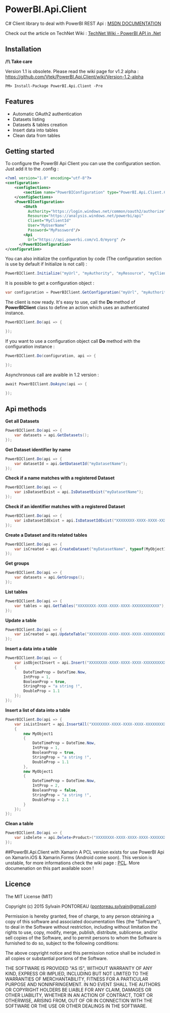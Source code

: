 PowerBI.Api.Client
=======

C# Client library to deal with PowerBI REST Api : [MSDN DOCUMENTATION](https://msdn.microsoft.com/en-us/library/dn877544)

Check out the article on TechNet Wiki : [TechNet Wiki - PowerBI API in .Net](http://social.technet.microsoft.com/wiki/contents/articles/30105.powerbi-api-in-net-en-us.aspx)


## Installation

**/!\ Take care**

Version 1.1 is obsolete. 
Please read the wiki page for v1.2 alpha : https://github.com/Vtek/PowerBI.Api.Client/wiki/Version-1.2-alpha

```
PM> Install-Package PowerBI.Api.Client -Pre
```


## Features

  * Automatic OAuth2 authentication
  * Datasets listing
  * Datasets & tables creation
  * Insert data into tables
  * Clean data from tables


## Getting started

To configure the PowerBI Api Client you can use the configuration section. Just add it to the .config :

```xml
<?xml version="1.0" encoding="utf-8"?>
<configuration>
	<configSections>
		<section name="PowerBIConfiguration" type="PowerBI.Api.Client.Configuration.PowerBIConfiguration, PowerBI.Api.Client, Version=1.0.0.0"/>
	</configSections>
	<PowerBIConfiguration>
	    <OAuth
	      Authority="https://login.windows.net/common/oauth2/authorize" 
	      Resource="https://analysis.windows.net/powerbi/api"
	      Client="MyClientId" 
      	  User="MyUserName" 
      	  Password="MyPassword"/>
	    <Api 
	      Url="https://api.powerbi.com/v1.0/myorg" />
	  </PowerBIConfiguration>
</configuration>
```

You can also initialize the configuration by code (The configuration section is use by default if Initialize is not call) : 

```csharp
PowerBIClient.Initialize("myUrl", "myAuthority", "myResource", "myClient", "myUser", "myPassword");
```

It is possible to get a configuration object :

```csharp
var configuration = PowerBIClient.GetConfiguration("myUrl", "myAuthority", "myResource", "myClient", "myUser", "myPassword");
```

The client is now ready. It's easy to use, call the **Do** method of **PowerBIClient** class to define an action which uses an authenticated instance.

```csharp
PowerBIClient.Do(api => {

});
```

If you want to use a configuration object call **Do** method with the configuration instance :

```csharp
PowerBIClient.Do(configuration, api => {

});
```

Asynchronous call are avaible in 1.2 version :

```csharp
await PowerBIClient.DoAsync(api => {

});
```


## Api methods

**Get all Datasets**
```csharp
PowerBIClient.Do(api => {
	var datasets = api.GetDatasets();
});
```

**Get Dataset identifier by name**
```csharp
PowerBIClient.Do(api => {
	var datasetId = api.GetDatasetId("myDatasetName");
});
```

**Check if a name matches with a registered Dataset**
```csharp
PowerBIClient.Do(api => {
	var isDatasetExist = api.IsDatasetExist("myDatasetName");
});
```

**Check if an identifier matches with a registered Dataset**
```csharp
PowerBIClient.Do(api => {
	var isDatasetIdExist = api.IsDatasetIdExist("XXXXXXXX-XXXX-XXXX-XXXX-XXXXXXXXXXXX");
});
```

**Create a Dataset and its related tables**
```csharp
PowerBIClient.Do(api => {
	var isCreated = api.CreateDataset("myDatasetName", typeof(MyObject1), typeof(MyObject2), ...);
});
```

**Get groups**
```csharp
PowerBIClient.Do(api => {
	var datasets = api.GetGroups();
});
```

**List tables**
```csharp
PowerBIClient.Do(api => {
	var tables = api.GetTables("XXXXXXXX-XXXX-XXXX-XXXX-XXXXXXXXXXXX");
});
```

**Update a table**
```csharp
PowerBIClient.Do(api => {
	var isCreated = api.UpdateTable("XXXXXXXX-XXXX-XXXX-XXXX-XXXXXXXXXXXX", "myTableName", typeof(MyObject1));
});
```

**Insert a data into a table**
```csharp
PowerBIClient.Do(api => {
	var isObjectInsert = api.Insert("XXXXXXXX-XXXX-XXXX-XXXX-XXXXXXXXXXXX", new MyObject1
	{
		DateTimeProp = DateTime.Now,
		IntProp = 1,
		BooleanProp = true,
		StringProp = "a string !",
		DoubleProp = 1.1
	});
});
```

**Insert a list of data into a table**
```csharp
PowerBIClient.Do(api => {
	var isListInsert = api.InsertAll("XXXXXXXX-XXXX-XXXX-XXXX-XXXXXXXXXXXX", new List<object>
	{
		new MyObject1
		{
			DateTimeProp = DateTime.Now,
			IntProp = 1,
			BooleanProp = true,
			StringProp = "a string !",
			DoubleProp = 1.1
		},
		new MyObject1
		{
			DateTimeProp = DateTime.Now,
			IntProp = 2,
			BooleanProp = false,
			StringProp = "a string !",
			DoubleProp = 2.1
		}
	});
});
```

**Clean a table**
```csharp
PowerBIClient.Do(api => {
	var isDelete = api.Delete<Product>("XXXXXXXX-XXXX-XXXX-XXXX-XXXXXXXXXXXX");
});
```



##PowerBI.Api.Client with Xamarin
A PCL version exists for use PowerBI Api on Xamarin.iOS & Xamarin.Forms (Android come soon). This version is unstable, for more informations check the wiki page : [PCL](https://github.com/Vtek/PowerBI.Api.Client/wiki/PCL). More documenation on this part available soon !



## Licence

The MIT License (MIT)

Copyright (c) 2015 Sylvain PONTOREAU (pontoreau.sylvain@gmail.com)

Permission is hereby granted, free of charge, to any person obtaining a copy of
this software and associated documentation files (the "Software"), to deal in
the Software without restriction, including without limitation the rights to
use, copy, modify, merge, publish, distribute, sublicense, and/or sell copies of
the Software, and to permit persons to whom the Software is furnished to do so,
subject to the following conditions:

The above copyright notice and this permission notice shall be included in all
copies or substantial portions of the Software.

THE SOFTWARE IS PROVIDED "AS IS", WITHOUT WARRANTY OF ANY KIND, EXPRESS OR
IMPLIED, INCLUDING BUT NOT LIMITED TO THE WARRANTIES OF MERCHANTABILITY, FITNESS
FOR A PARTICULAR PURPOSE AND NONINFRINGEMENT. IN NO EVENT SHALL THE AUTHORS OR
COPYRIGHT HOLDERS BE LIABLE FOR ANY CLAIM, DAMAGES OR OTHER LIABILITY, WHETHER
IN AN ACTION OF CONTRACT, TORT OR OTHERWISE, ARISING FROM, OUT OF OR IN
CONNECTION WITH THE SOFTWARE OR THE USE OR OTHER DEALINGS IN THE SOFTWARE.



